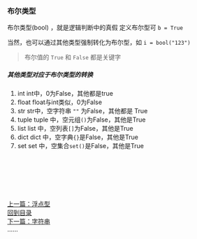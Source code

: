 ### 布尔类型

布尔类型(bool) ，就是逻辑判断中的真假 定义布尔型可 `b = True`

当然，也可以通过其他类型强制转化为布尔型，如 `i = bool("123")`

> 布尔值的 `True` 和 `False` 都是关键字

##### 其他类型对应于布尔类型的转换

1. int int中，0为False，其他都是true
2. float float与int类似，0为False
3. str str中，空字符串 `""` 为False，其他都是 True
4. tuple tuple 中，空元组`()`为False，其他是True
5. list list 中，空列表`[]`为False，其他是True
6. dict dict 中，空字典`{}`是False，其他是True
7. set set 中，空集合`set()`是False，其他是True

<br />
<br />
<br />
<br />
<br />

[上一篇：浮点型](float.md)     
[回到目录](../Readme.md)    
[下一篇：字符串](str.md)    
......   


